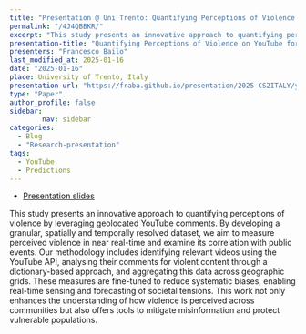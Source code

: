 ```yaml
---
title: "Presentation @ Uni Trento: Quantifying Perceptions of Violence on YouTube"
permalink: "/4J4QBBKR/"
excerpt: "This study presents an innovative approach to quantifying perceptions of violence by leveraging geolocated YouTube comments. By developing a granular, spatially and temporally resolved dataset, we aim to measure perceived violence in near real-time and examine its correlation with public events."
presentation-title: "Quantifying Perceptions of Violence on YouTube for Near Real-Time Sensing of Vulnerable Communities and Mitigating Misinformation"
presenters: "Francesco Bailo"
last_modified_at: 2025-01-16
date: "2025-01-16"
place: University of Trento, Italy
presentation-url: "https://fraba.github.io/presentation/2025-CS2ITALY/youtube"
type: "Paper"
author_profile: false
sidebar:
        nav: sidebar
categories:
  - Blog
  - "Research-presentation"
tags:
  - YouTube
  - Predictions
---
```


* [Presentation slides](https://fraba.github.io/presentation/2025-CS2ITALY/youtube) 

This study presents an innovative approach to quantifying perceptions of violence by leveraging geolocated YouTube comments. By developing a granular, spatially and temporally resolved dataset, we aim to measure perceived violence in near real-time and examine its correlation with public events. Our methodology includes identifying relevant videos using the YouTube API, analysing their comments for violent content through a dictionary-based approach, and aggregating this data across geographic grids. These measures are fine-tuned to reduce systematic biases, enabling real-time sensing and forecasting of societal tensions. This work not only enhances the understanding of how violence is perceived across communities but also offers tools to mitigate misinformation and protect vulnerable populations.
